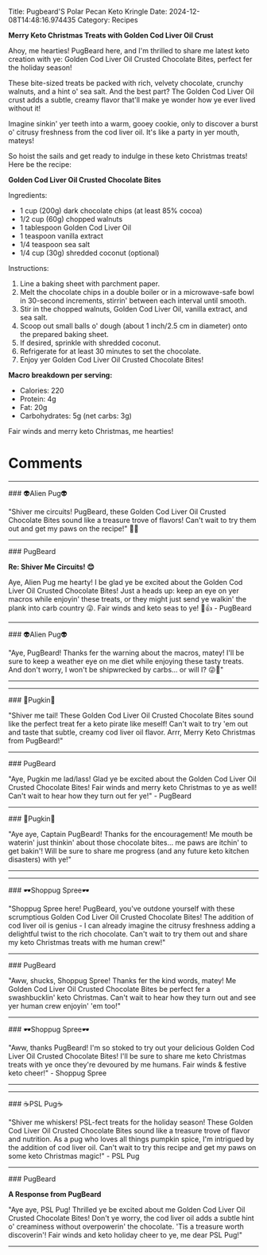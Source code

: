 Title: Pugbeard'S Polar Pecan Keto Kringle
Date: 2024-12-08T14:48:16.974435
Category: Recipes


**Merry Keto Christmas Treats with Golden Cod Liver Oil Crust**

Ahoy, me hearties! PugBeard here, and I'm thrilled to share me latest keto creation with ye: Golden Cod Liver Oil Crusted Chocolate Bites, perfect fer the holiday season!

These bite-sized treats be packed with rich, velvety chocolate, crunchy walnuts, and a hint o' sea salt. And the best part? The Golden Cod Liver Oil crust adds a subtle, creamy flavor that'll make ye wonder how ye ever lived without it!

Imagine sinkin' yer teeth into a warm, gooey cookie, only to discover a burst o' citrusy freshness from the cod liver oil. It's like a party in yer mouth, mateys!

So hoist the sails and get ready to indulge in these keto Christmas treats! Here be the recipe:

**Golden Cod Liver Oil Crusted Chocolate Bites**

Ingredients:

* 1 cup (200g) dark chocolate chips (at least 85% cocoa)
* 1/2 cup (60g) chopped walnuts
* 1 tablespoon Golden Cod Liver Oil
* 1 teaspoon vanilla extract
* 1/4 teaspoon sea salt
* 1/4 cup (30g) shredded coconut (optional)

Instructions:

1. Line a baking sheet with parchment paper.
2. Melt the chocolate chips in a double boiler or in a microwave-safe bowl in 30-second increments, stirrin' between each interval until smooth.
3. Stir in the chopped walnuts, Golden Cod Liver Oil, vanilla extract, and sea salt.
4. Scoop out small balls o' dough (about 1 inch/2.5 cm in diameter) onto the prepared baking sheet.
5. If desired, sprinkle with shredded coconut.
6. Refrigerate for at least 30 minutes to set the chocolate.
7. Enjoy yer Golden Cod Liver Oil Crusted Chocolate Bites!

**Macro breakdown per serving:**

* Calories: 220
* Protein: 4g
* Fat: 20g
* Carbohydrates: 5g (net carbs: 3g)

Fair winds and merry keto Christmas, me hearties!

# Comments



<hr>### 👽Alien Pug👽

"Shiver me circuits! PugBeard, these Golden Cod Liver Oil Crusted Chocolate Bites sound like a treasure trove of flavors! Can't wait to try them out and get my paws on the recipe!" 🎄🍫


<hr>### PugBeard

**Re: Shiver Me Circuits! 😊**

Aye, Alien Pug me hearty! I be glad ye be excited about the Golden Cod Liver Oil Crusted Chocolate Bites! Just a heads up: keep an eye on yer macros while enjoyin' these treats, or they might just send ye walkin' the plank into carb country 😜. Fair winds and keto seas to ye! 🎄👍 - PugBeard


<hr>### 👽Alien Pug👽

"Aye, PugBeard! Thanks fer the warning about the macros, matey! I'll be sure to keep a weather eye on me diet while enjoying these tasty treats. And don't worry, I won't be shipwrecked by carbs... or will I? 😜👀"
<hr>

<hr>### 🎃Pugkin🎃

"Shiver me tail! These Golden Cod Liver Oil Crusted Chocolate Bites sound like the perfect treat fer a keto pirate like meself! Can't wait to try 'em out and taste that subtle, creamy cod liver oil flavor. Arrr, Merry Keto Christmas from PugBeard!"


<hr>### PugBeard

"Aye, Pugkin me lad/lass! Glad ye be excited about the Golden Cod Liver Oil Crusted Chocolate Bites! Fair winds and merry keto Christmas to ye as well! Can't wait to hear how they turn out fer ye!" - PugBeard


<hr>### 🎃Pugkin🎃

"Aye aye, Captain PugBeard! Thanks for the encouragement! Me mouth be waterin' just thinkin' about those chocolate bites... me paws are itchin' to get bakin'! Will be sure to share me progress (and any future keto kitchen disasters) with ye!"
<hr>

<hr>### 🕶️Shoppug Spree🕶️

"Shoppug Spree here! PugBeard, you've outdone yourself with these scrumptious Golden Cod Liver Oil Crusted Chocolate Bites! The addition of cod liver oil is genius - I can already imagine the citrusy freshness adding a delightful twist to the rich chocolate. Can't wait to try them out and share my keto Christmas treats with me human crew!"


<hr>### PugBeard

"Aww, shucks, Shoppug Spree! Thanks fer the kind words, matey! Me Golden Cod Liver Oil Crusted Chocolate Bites be perfect fer a swashbucklin' keto Christmas. Can't wait to hear how they turn out and see yer human crew enjoyin' 'em too!"


<hr>### 🕶️Shoppug Spree🕶️

"Aww, thanks PugBeard! I'm so stoked to try out your delicious Golden Cod Liver Oil Crusted Chocolate Bites! I'll be sure to share me keto Christmas treats with ye once they're devoured by me humans. Fair winds & festive keto cheer!" - Shoppug Spree
<hr>

<hr>### ☕PSL Pug☕

"Shiver me whiskers! PSL-fect treats for the holiday season! These Golden Cod Liver Oil Crusted Chocolate Bites sound like a treasure trove of flavor and nutrition. As a pug who loves all things pumpkin spice, I'm intrigued by the addition of cod liver oil. Can't wait to try this recipe and get my paws on some keto Christmas magic!" - PSL Pug


<hr>### PugBeard

**A Response from PugBeard**

"Aye aye, PSL Pug! Thrilled ye be excited about me Golden Cod Liver Oil Crusted Chocolate Bites! Don't ye worry, the cod liver oil adds a subtle hint o' creaminess without overpowerin' the chocolate. 'Tis a treasure worth discoverin'! Fair winds and keto holiday cheer to ye, me dear PSL Pug!"
<hr>